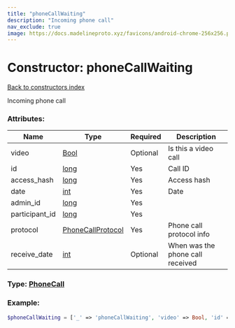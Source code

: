 ```yaml
---
title: "phoneCallWaiting"
description: "Incoming phone call"
nav_exclude: true
image: https://docs.madelineproto.xyz/favicons/android-chrome-256x256.png
---
```

# Constructor: phoneCallWaiting  
[Back to constructors index](/API_docs/constructors/index.md)



Incoming phone call

### Attributes:

| Name     |    Type       | Required | Description |
|----------|---------------|----------|-------------|
|video|[Bool](/API_docs/types/Bool.md) | Optional|Is this a video call|
|id|[long](/API_docs/types/long.md) | Yes|Call ID|
|access\_hash|[long](/API_docs/types/long.md) | Yes|Access hash|
|date|[int](/API_docs/types/int.md) | Yes|Date|
|admin\_id|[long](/API_docs/types/long.md) | Yes|
|participant\_id|[long](/API_docs/types/long.md) | Yes|
|protocol|[PhoneCallProtocol](/API_docs/types/PhoneCallProtocol.md) | Yes|Phone call protocol info|
|receive\_date|[int](/API_docs/types/int.md) | Optional|When was the phone call received|



### Type: [PhoneCall](/API_docs/types/PhoneCall.md)


### Example:

```php
$phoneCallWaiting = ['_' => 'phoneCallWaiting', 'video' => Bool, 'id' => long, 'access_hash' => long, 'date' => int, 'admin_id' => long, 'participant_id' => long, 'protocol' => PhoneCallProtocol, 'receive_date' => int];
```  
